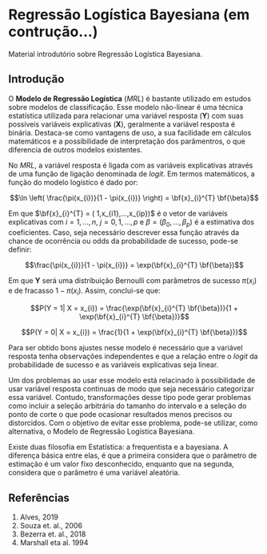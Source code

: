 # Regressão Logística Bayesiana (em contrução...)

Material introdutório sobre Regressão Logística Bayesiana.

## Introdução

O **Modelo de Regressão Logística** (*MRL*) é bastante utilizado em estudos sobre modelos de classificação. Esse modelo não-linear é uma técnica estatística utilizada para relacionar uma variável resposta (**Y**) com suas possíveis variáveis explicativas (**X**), geralmente a variável resposta é binária. Destaca-se como vantagens de uso, a sua facilidade em cálculos matemáticos e a possibilidade de interpretação dos parâmentros, o que diferencia de outros modelos existentes. 

No *MRL*, a variável resposta é ligada com as variáveis explicativas através de uma função de ligação denominada de *logit*. Em termos matemáticos, a função do modelo logístico é dado por: 

$$\ln \left( \frac{\pi(x_{i})}{1 - \pi(x_{i})} \right) = \bf{x}_{i}^{T} \bf{\beta}$$

Em que $\bf{x}_{i}^{T} = ( 1,x_{i1},...,x_{ip})$ é o vetor de variáveis explicativas com $i = 1,...,n$, $j = 0, 1,...,p$ e $\beta = (\beta_{0},...,\beta_{p})$ é a estimativa dos coeficientes. Caso, seja necessário descrever essa função através da chance de ocorrência ou odds da probabilidade de sucesso, pode-se definir: 

$$\frac{\pi(x_{i})}{1 - \pi(x_{i})} = \exp(\bf{x}_{i}^{T} \bf{\beta})$$

Em que **Y** será uma distribuição Bernoulli com parâmetros de sucesso $\pi(x_{i})$ e de fracasso $1 - \pi(x_{i})$. Assim, conclui-se que: 

$$P(Y = 1| X = x_{i}) = \frac{\exp(\bf{x}_{i}^{T} \bf{\beta})}{1 + \exp(\bf{x}_{i}^{T} \bf{\beta})}$$ 

$$P(Y = 0| X = x_{i}) = \frac{1}{1 + \exp(\bf{x}_{i}^{T} \bf{\beta})}$$

Para ser obtido bons ajustes nesse modelo é necessário que a variável resposta tenha observações independentes e que a relação entre o *logit* da probabilidade de sucesso e as variáveis explicativas seja linear. 

Um dos problemas ao usar esse modelo está relacinado à possibilidade de usar variável resposta continuas de modo que seja necessário categorizar essa variável. Contudo, transformações desse tipo pode gerar problemas como incluir a seleção arbitrária do tamanho do intervalo e a seleção do ponto de corte o que pode ocasionar resultados menos precisos ou distorcidos. Com o objetivo de evitar esse problema, pode-se utilizar, como alternativa, o Modelo de Regressão Logística Bayesiana.  

Existe duas filosofia em Estatística: a frequentista e a bayesiana. A diferença básica entre elas, é que a primeira considera que o parâmetro de estimação é um valor fixo desconhecido, enquanto que na segunda, considera que o parâmetro é uma variável aleatória. 

## Referências
1. Alves, 2019
2. Souza et. al., 2006
3. Bezerra et. al., 2018
4. Marshall eta al. 1994
